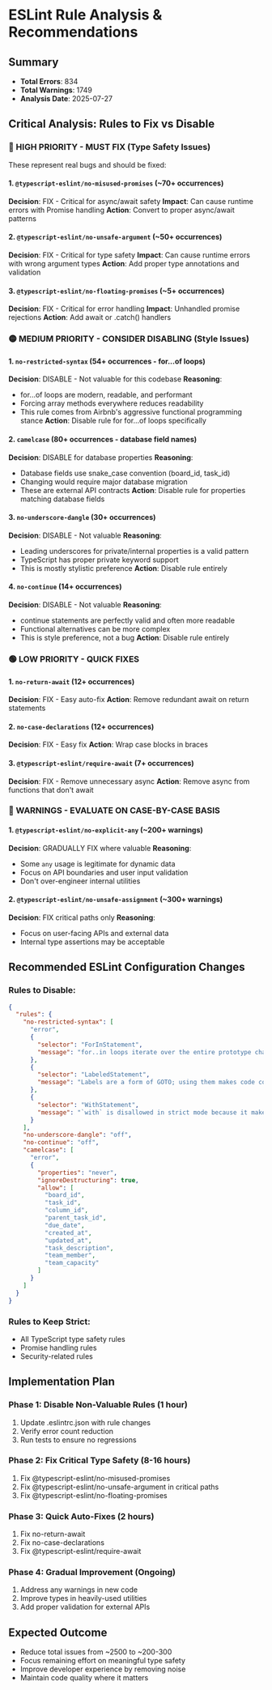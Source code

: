 # ESLint Rule Analysis & Recommendations

## Summary
- **Total Errors**: 834
- **Total Warnings**: 1749
- **Analysis Date**: 2025-07-27

## Critical Analysis: Rules to Fix vs Disable

### 🔴 HIGH PRIORITY - MUST FIX (Type Safety Issues)
These represent real bugs and should be fixed:

#### 1. `@typescript-eslint/no-misused-promises` (~70+ occurrences)
**Decision**: FIX - Critical for async/await safety
**Impact**: Can cause runtime errors with Promise handling
**Action**: Convert to proper async/await patterns

#### 2. `@typescript-eslint/no-unsafe-argument` (~50+ occurrences)
**Decision**: FIX - Critical for type safety
**Impact**: Can cause runtime errors with wrong argument types
**Action**: Add proper type annotations and validation

#### 3. `@typescript-eslint/no-floating-promises` (~5+ occurrences)
**Decision**: FIX - Critical for error handling
**Impact**: Unhandled promise rejections
**Action**: Add await or .catch() handlers

### 🟡 MEDIUM PRIORITY - CONSIDER DISABLING (Style Issues)

#### 1. `no-restricted-syntax` (54+ occurrences - for...of loops)
**Decision**: DISABLE - Not valuable for this codebase
**Reasoning**: 
- for...of loops are modern, readable, and performant
- Forcing array methods everywhere reduces readability
- This rule comes from Airbnb's aggressive functional programming stance
**Action**: Disable rule for for...of loops specifically

#### 2. `camelcase` (80+ occurrences - database field names)
**Decision**: DISABLE for database properties
**Reasoning**:
- Database fields use snake_case convention (board_id, task_id)
- Changing would require major database migration
- These are external API contracts
**Action**: Disable rule for properties matching database fields

#### 3. `no-underscore-dangle` (30+ occurrences)
**Decision**: DISABLE - Not valuable
**Reasoning**:
- Leading underscores for private/internal properties is a valid pattern
- TypeScript has proper private keyword support
- This is mostly stylistic preference
**Action**: Disable rule entirely

#### 4. `no-continue` (14+ occurrences)
**Decision**: DISABLE - Not valuable
**Reasoning**:
- continue statements are perfectly valid and often more readable
- Functional alternatives can be more complex
- This is style preference, not a bug
**Action**: Disable rule entirely

### 🟢 LOW PRIORITY - QUICK FIXES

#### 1. `no-return-await` (12+ occurrences)
**Decision**: FIX - Easy auto-fix
**Action**: Remove redundant await on return statements

#### 2. `no-case-declarations` (12+ occurrences)
**Decision**: FIX - Easy fix
**Action**: Wrap case blocks in braces

#### 3. `@typescript-eslint/require-await` (7+ occurrences)
**Decision**: FIX - Remove unnecessary async
**Action**: Remove async from functions that don't await

### 🔵 WARNINGS - EVALUATE ON CASE-BY-CASE BASIS

#### 1. `@typescript-eslint/no-explicit-any` (~200+ warnings)
**Decision**: GRADUALLY FIX where valuable
**Reasoning**: 
- Some `any` usage is legitimate for dynamic data
- Focus on API boundaries and user input validation
- Don't over-engineer internal utilities

#### 2. `@typescript-eslint/no-unsafe-assignment` (~300+ warnings)
**Decision**: FIX critical paths only
**Reasoning**:
- Focus on user-facing APIs and external data
- Internal type assertions may be acceptable

## Recommended ESLint Configuration Changes

### Rules to Disable:
```json
{
  "rules": {
    "no-restricted-syntax": [
      "error",
      {
        "selector": "ForInStatement",
        "message": "for..in loops iterate over the entire prototype chain, which is virtually never what you want. Use Object.{keys,values,entries}, and iterate over the resulting array."
      },
      {
        "selector": "LabeledStatement",
        "message": "Labels are a form of GOTO; using them makes code confusing and hard to maintain and understand."
      },
      {
        "selector": "WithStatement",
        "message": "`with` is disallowed in strict mode because it makes code impossible to predict and optimize."
      }
    ],
    "no-underscore-dangle": "off",
    "no-continue": "off",
    "camelcase": [
      "error",
      {
        "properties": "never",
        "ignoreDestructuring": true,
        "allow": [
          "board_id",
          "task_id",
          "column_id",
          "parent_task_id",
          "due_date",
          "created_at",
          "updated_at",
          "task_description",
          "team_member",
          "team_capacity"
        ]
      }
    ]
  }
}
```

### Rules to Keep Strict:
- All TypeScript type safety rules
- Promise handling rules
- Security-related rules

## Implementation Plan

### Phase 1: Disable Non-Valuable Rules (1 hour)
1. Update .eslintrc.json with rule changes
2. Verify error count reduction
3. Run tests to ensure no regressions

### Phase 2: Fix Critical Type Safety (8-16 hours)
1. Fix @typescript-eslint/no-misused-promises
2. Fix @typescript-eslint/no-unsafe-argument in critical paths
3. Fix @typescript-eslint/no-floating-promises

### Phase 3: Quick Auto-Fixes (2 hours)
1. Fix no-return-await
2. Fix no-case-declarations
3. Fix @typescript-eslint/require-await

### Phase 4: Gradual Improvement (Ongoing)
1. Address any warnings in new code
2. Improve types in heavily-used utilities
3. Add proper validation for external APIs

## Expected Outcome
- Reduce total issues from ~2500 to ~200-300
- Focus remaining effort on meaningful type safety
- Improve developer experience by removing noise
- Maintain code quality where it matters